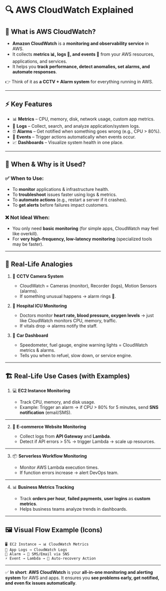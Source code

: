 # 🔍 **AWS CloudWatch Explained**

## 🧩 What is AWS CloudWatch?

* **Amazon CloudWatch** is a **monitoring and observability service** in AWS.
* It collects **metrics 📊, logs 📜, and events 🔔** from your AWS resources, applications, and services.
* It helps you **track performance, detect anomalies, set alarms, and automate responses**.

👉 Think of it as **a CCTV + Alarm system** for everything running in AWS.

---

## ⚡ Key Features

* 📊 **Metrics** – CPU, memory, disk, network usage, custom app metrics.
* 📜 **Logs** – Collect, search, and analyze application/system logs.
* ⏰ **Alarms** – Get notified when something goes wrong (e.g., CPU > 80%).
* 🔄 **Events** – Trigger actions automatically when events occur.
* 📈 **Dashboards** – Visualize system health in one place.

---

## 🎯 When & Why is it Used?

### ✅ When to Use:

* To **monitor** applications & infrastructure health.
* To **troubleshoot** issues faster using logs & metrics.
* To **automate actions** (e.g., restart a server if it crashes).
* To **get alerts** before failures impact customers.

### ❌ Not Ideal When:

* You only need **basic monitoring** (for simple apps, CloudWatch may feel like overkill).
* For **very high-frequency, low-latency monitoring** (specialized tools may be faster).

---

## 🔄 Real-Life Analogies

1. 🎥 **CCTV Camera System**

   * CloudWatch = Cameras (monitor), Recorder (logs), Motion Sensors (alarms).
   * If something unusual happens → alarm rings 🚨.

2. 🏥 **Hospital ICU Monitoring**

   * Doctors monitor **heart rate, blood pressure, oxygen levels** → just like CloudWatch monitors CPU, memory, traffic.
   * If vitals drop → alarms notify the staff.

3. 🚗 **Car Dashboard**

   * Speedometer, fuel gauge, engine warning lights = CloudWatch metrics & alarms.
   * Tells you when to refuel, slow down, or service engine.

---

## 🏗️ Real-Life Use Cases (with Examples)

1. 💻 **EC2 Instance Monitoring**

   * Track CPU, memory, and disk usage.
   * Example: Trigger an alarm → if CPU > 80% for 5 minutes, send **SNS notification** (email/SMS).

---

2. 🛒 **E-commerce Website Monitoring**

   * Collect logs from **API Gateway** and **Lambda**.
   * Detect if API errors > 5% → trigger Lambda → scale up resources.

---

3. 📦 **Serverless Workflow Monitoring**

   * Monitor AWS Lambda execution times.
   * If function errors increase → alert DevOps team.

---

4. 📊 **Business Metrics Tracking**

   * Track **orders per hour**, **failed payments**, **user logins** as **custom metrics**.
   * Helps business teams analyze trends in dashboards.

---

## 🖼️ Visual Flow Example (Icons)

```
🖥️ EC2 Instance → 📊 CloudWatch Metrics
📜 App Logs → CloudWatch Logs
🔔 Alarm → 📱 SMS/Email via SNS
⚡ Event → Lambda → 🚀 Auto-recovery Action
```

---

✅ **In short**:
**AWS CloudWatch** is your **all-in-one monitoring and alerting system** for AWS and apps. It ensures you **see problems early, get notified, and even fix issues automatically**.
